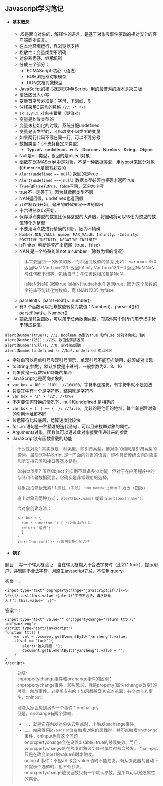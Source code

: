 ## Javascript学习笔记

* #### 基本概念
   * JS是面向对象的、解释性的语言，是基于对象和事件驱动的相对安全的客户端脚本语言。
   * 在本地环境运行，靠浏览器支持
   * 松散性：变量类型不明确
   * 对象熟悉感、继承机制
   * 分成三个部分：
      * ECMAScript-核心（语法）
      * BOM浏览器对象模型
      * DOM文档对象模型
   * JavaScript的核心就是ECMAScript，用的最普遍的版本是第三版
   * 语法区分大小写
   * 变量首字母必须是：字母、下划线、$
   * 注释采用C语言的风格`（//、/* */）`
   * `{x:1,y:2}` 对象字面量（键值对）
   * 变量是松散类型的
   * 变量未初始化的时候，系统分配undefined
   * 变量是弱类型的，可以改变不同类型的变量
   * 如果两行代码不写在同一行，可以不写分号
   * 数据类型：（不支持自定义类型）
      * Typeof、undefined、null、 Boolean、Number、String、Object
   * Null是null类型，返回的是object对象
   * 函数在ECMAScript中是对象，不是一种数据类型，用typeof来区分对象和function是很有必要的
   * `Alert(undefined == null)` 返回的是true
   * `Alert(undefined === null)` 数据类型必须也相等才返回true
   * True和False和true、false不同，区分大小写
   * true不一定等于1，因为其数据类型不同
   * NAN返回假，undefined也返回假
   * 八进制以0开始，输出的时候按照十进制输出
   * 十六进制以0x开始，
   * 保存浮点类型的数值比保存整型的大两倍，将自动将可以转化为整型的数值转化为整型
   * 不要用浮点数进行精确的判断，因为不精确
   * `Number.MIN_VALUE、number.MAX_VALUE、Infinity、-Infinity、POSITIVE_INFINITY、NEGATIVE_INFINITY`
   * isFinite() 判断是否产出范围（true、false）
   * NAN 是一个特殊的值not a number （除数为零的情况）

	> 本来要返回一个数值的数，而未返回数值的情况
	> 比如： var box = 0/0     返回NaN
	>        Var box=12/0     返回Infinity
	>        Var box=12/0*0   返回NaN
	> NaN与任何都不想等，包括自己；与任何数相加都是NaN
	> 
	> IsNaN(NaN) 返回true
	> IsNaN(‘huduehdu’) 返回true，因为这个函数的字符串不能转化为数值，而isNAN(‘23’) 为false

   * parseInt()、parseFloat()、number()
   * 有3 个函数可以把非数值转换为数值：Number()、parseInt()和parseFloat()。Number()
   * 函数是转型函数，可以用于任何数据类型，而另外两个则专门用于把字符串转成数值。

```
alert(Number(true)); //1，Boolean 类型的true 和false 分别转换成1 和0
alert(Number(25)); //25，数值型直接返回
alert(Number(null)); //0，空对象返回0
alert(Number(undefined)); //NaN，undefined 返回NaN
```

   * 字符串可以用单引号和双引号表示，单双引号不能穿插使用，必须成对出现
   * toString(参数)，默认参数是十进制，一般参数为2、8、16
   * 对象就是一组数据和功能的集合
   * JavaScript也是面向对象的
   * `var box = 100 + '100'; //100100`，字符串连接符，有字符串就不是加法
   * 只要其中有一个是字符串，结果就是字符串
   * `var box = '3' > '22'; //true`
   * 不需要任何转换的情况下，null 和undefined 是相等的
   * `var box = {  } == {  }; //false`，比较的是他们的地址，每个新创建对象的引用地址都不同
   * 位运算符比较底层，运算速度比较快
   * for...in 语句是一种精准的迭代语句，可以用来枚举对象的属性。
   * Arguments对象，函数体可以通过此对象接受传递过来的参数
   * JavaScript没有函数重载的功能

> 什么是对象? 
> 其实就是一种类型，即引用类型。而对象的值就是引用类型的实例。虽然ECMAScript 是一门面向对象的语言，却不具备传统面向对象语言所支持的类和接口等基本结构。
> 
> Object类型?
> 虽然Object 的实例不具备多少功能，但对于在应用程序中的存储和传输数据而言，它确实是非常理想的选择。
> 
> 对象包括哪些元素?
> 1.属性（字段） `box.name="王勇博`
> 2.方法（函数）
> 
> 输出对象的两种方式：
> `Alert(box.name)` 或者 `alert(box['name'])`
> 
> 给对象创建方法：
> ```
> var box = {
> 	run : function () { //对象中的方法
> 	return '运行';
> 	}
> }
> alert(box.run()); //调用对象中的方法
> ```

* #### 例子

题目： 写一个输入框验证，当在输入框输入不合法字符时（比如：fuck），提示用户，并删除不合法字符，用原生javascript完成，不使用jquery。

答案一：
```
<input type="text" onpropertychange="javascript:if(/[\+\-\*\\]/.test(this.value)){alert('字符不合法，请从新输入！');this.value='';}">
```

答案二：
```
<input type="text" value="" onpropertychange="return ttt();" id="yanzheng">
<script type="text/javascript">
function ttt() {
	var val = document.getElementById("yanzheng").value;
	if(val == 'fuck'){
		alert("输入错误！");
		document.getElementById("yanzheng").value = '';
	}
}
</script>
```

> 总结:  
> onpropertychange事件和onchange事件的区别：  
> onpropertychange事件，顾名思义，就是property(属性)change(改变)的时候，触发事件。这是IE专有的！如果想兼容其它浏览器，有个类似的事件，oninput！  
> 
> 可能大家会想到另外一个事件：onchange。  
> 但是，onchange有两个弊端，  
> * 一、就是它在触发对象失去焦点时，才触发onchange事件。  
> * 二、如果得用javascript改变触发对象的属性时，并不能触发onchange事件，oninput也有这个问题。  
> onpropertychange会在设置disable=true的时候失效。而且，onpropertychange是在触发对象改变任何属性时都会触发。而oninput只是在改变input的value值时才触发。  
> oninput 事件：不但JS 改变 value 值时不能触发，有从浏览器的自动下拉提示中选值时，也不会触发。  
> onpropertychange触发函数只有一个默认参数，是所以可以触发属性的集合。


